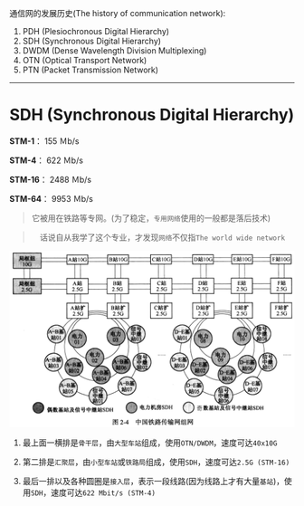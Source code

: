 通信网的发展历史(The history of communication network): 

1. PDH (Plesiochronous Digital Hierarchy)
2. SDH (Synchronous Digital Hierarchy)
3. DWDM (Dense Wavelength Division Multiplexing)
4. OTN (Optical Transport Network)
5. PTN (Packet Transmission Network)
___

# SDH (Synchronous Digital Hierarchy)

**STM-1**： 155 Ｍb/s

**STM-4**： 622 Ｍb/s

**STM-16**： 2488 Ｍb/s

**STM-64**： 9953 Ｍb/s

> 它被用在铁路等专网。(为了稳定，`专用网络`使用的一般都是落后技术)

>　话说自从我学了这个专业，才发现`网络`不仅指`The world wide network`

![](/assets/中国铁路传输网结构.png)

1. 最上面一横排是`骨干层`，由`大型车站`组成，使用`OTN/DWDM`，速度可达`40x10G`

2. 第二排是`汇聚层`，由`小型车站`或`铁路局`组成，使用`SDH`，速度可达`2.5G (STM-16)`

3. 最后一排以及各种圆圈是`接入层`，表示一段线路(因为线路上才有大量`基站`)，使用`SDH`，速度可达`622 Mbit/s (STM-4)`
